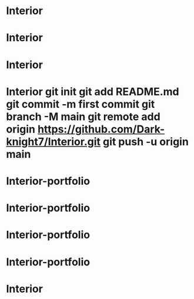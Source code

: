 # Interior
# Interior
# Interior
# Interior git init git add README.md git commit -m first commit git branch -M main git remote add origin https://github.com/Dark-knight7/Interior.git git push -u origin main
# Interior-portfolio
# Interior-portfolio
# Interior-portfolio
# Interior-portfolio
# Interior
